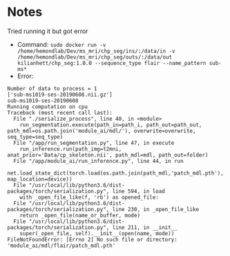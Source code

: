 # Notes

Tried running it but got error

- Command: `sudo docker run -v /home/hemondlab/Dev/ms_mri/chp_seg/ins/:/data/in -v /home/hemondlab/Dev/ms_mri/chp_seg/outs/:/data/out kilianhett/chp_seg:1.0.0 --sequence_type flair --name_pattern sub-ms*`
- Error:

```
Number of data to process = 1
['sub-ms1019-ses-20190608.nii.gz']
sub-ms1019-ses-20190608
Running computation on cpu
Traceback (most recent call last):
  File "./serialize_process", line 40, in <module>
    run_segmentation.execute(path_in=path_i, path_out=path_out, path_mdl=os.path.join('module_ai/mdl/'), overwrite=overwrite, seq_type=seq_type)
  File "/app/run_segmentation.py", line 47, in execute
    run_inference.run(path_img=t2mni, anat_prior='Data/cp_skeleton.nii', path_mdl=mdl, path_out=folder)
  File "/app/module_ai/run_inference.py", line 44, in run
    net.load_state_dict(torch.load(os.path.join(path_mdl,'patch_mdl.pth'), map_location=device))
  File "/usr/local/lib/python3.6/dist-packages/torch/serialization.py", line 594, in load
    with _open_file_like(f, 'rb') as opened_file:
  File "/usr/local/lib/python3.6/dist-packages/torch/serialization.py", line 230, in _open_file_like
    return _open_file(name_or_buffer, mode)
  File "/usr/local/lib/python3.6/dist-packages/torch/serialization.py", line 211, in __init__
    super(_open_file, self).__init__(open(name, mode))
FileNotFoundError: [Errno 2] No such file or directory: 'module_ai/mdl/flair/patch_mdl.pth'
```